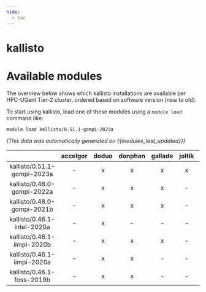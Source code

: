 ```yaml
---
hide:
  - toc
---
```


kallisto
========

# Available modules


The overview below shows which kallisto installations are available per HPC-UGent Tier-2 cluster, ordered based on software version (new to old).

To start using kallisto, load one of these modules using a `module load` command like:

```shell
module load kallisto/0.51.1-gompi-2023a
```

*(This data was automatically generated on {{modules_last_updated}})*  

| |accelgor|doduo|donphan|gallade|joltik|shinx|skitty|
| :---: | :---: | :---: | :---: | :---: | :---: | :---: | :---: |
|kallisto/0.51.1-gompi-2023a|-|x|x|x|x|x|x|
|kallisto/0.48.0-gompi-2022a|-|x|x|x|-|-|-|
|kallisto/0.48.0-gompi-2021b|-|x|x|x|-|-|-|
|kallisto/0.46.1-intel-2020a|-|x|-|-|-|-|-|
|kallisto/0.46.1-iimpi-2020b|-|x|x|x|-|-|-|
|kallisto/0.46.1-iimpi-2020a|-|x|x|-|-|-|-|
|kallisto/0.46.1-foss-2019b|-|x|x|-|-|-|-|
